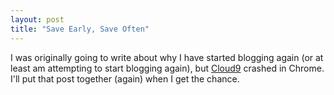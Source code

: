 ```yaml
---
layout: post
title: "Save Early, Save Often"
---
```


I was originally going to write about why I have started blogging again (or at least am attempting to start blogging again), but [Cloud9](http://c9.io) crashed in Chrome. I'll put that post together (again) when I get the chance.